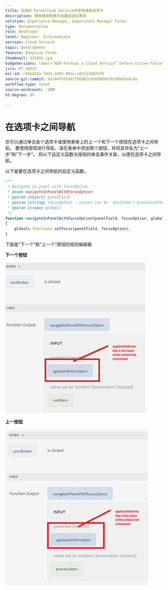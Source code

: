```yaml
---
title: 在AEM FormsCloud Service中使用垂直选项卡
description: 使用垂直制表符创建自适应表单
solution: Experience Manager, Experience Manager Forms
type: Documentation
role: Developer
level: Beginner, Intermediate
version: Cloud Service
topic: Development
feature: Adaptive Forms
thumbnail: 331891.jpg
badgeVersions: label="AEM Formsas a Cloud Service" before-title="false"
jira: KT-16023
exl-id: c5bbd35e-fd15-4293-901e-c81faf6025f9
source-git-commit: ba744f95f8d1f0b982cd5430860f0cb0945a4cda
workflow-type: tm+mt
source-wordcount: '109'
ht-degree: 0%

---
```


# 在选项卡之间导航

您可以通过单击各个选项卡或使用表单上的上一个和下一个按钮在选项卡之间导航。
要使用按钮进行导航，请在表单中添加两个按钮，并将其命名为“上一步”和“下一步”。 将以下自定义函数与按钮的单击事件关联，以便在选项卡之间导航。

以下是要在选项卡之间导航的自定义函数。



```javascript
/**
 * Navigate in panel with focusOption
 * @name navigateInPanelWithFocusOption
 * @param {object} panelField
 * @param {string} focusOption - values can be 'nextItem'/'previousItem'
 * @param {scope} globals
 */
function navigateInPanelWithFocusOption(panelField, focusOption, globals)
{
    globals.functions.setFocus(panelField, focusOption);
}
```

下面是“下一个”和“上一个”按钮的规则编辑器

**下一个按钮**

![下一个按钮](assets/next-button.png)

**上一按钮**

![上一按钮](assets/prev-button.png)
